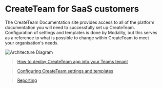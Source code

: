 # CreateTeam for SaaS customers

The CreateTeam Documentation site provides access to all of the platform documentation you will need to successfully set up  CreateTeam. Configuration of settings and templates is done by Modality, but this serves as a reference to what is possible to change within CreateTeam to meet your organisation's needs. 

![Architecture Diagram](images/architectureDiagram2.png)

>[How to deploy CreateTeam app into your Teams tenant](deployteamsapp.md)

>[Configuring CreateTeam settings and templates](createteam-config.md)

>[Reporting](Reporting.md)